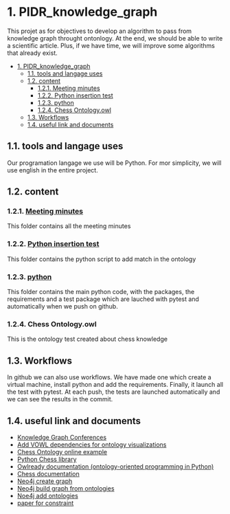 # 1. PIDR_knowledge_graph

This projet as for objectives to develop an algorithm to pass from knowledge graph throught ontonlogy. At the end, we should be able to write a scientific article. Plus, if we have time, we will improve some algorithms that already exist.

- [1. PIDR_knowledge_graph](#1-pidr_knowledge_graph)
  - [1.1. tools and langage uses](#11-tools-and-langage-uses)
  - [1.2. content](#12-content)
    - [1.2.1. Meeting minutes](#121-meeting-minutes)
    - [1.2.2. Python insertion test](#122-python-insertion-test)
    - [1.2.3. python](#123-python)
    - [1.2.4. Chess Ontology.owl](#124-chess-ontologyowl)
  - [1.3. Workflows](#13-workflows)
  - [1.4. useful link and documents](#14-useful-link-and-documents)


## 1.1. tools and langage uses 

Our programation langage we use will be Python. For mor simplicity, we will use english in the entire project.

## 1.2. content

### 1.2.1. [Meeting minutes](Meeting%20Minutes)
This folder contains all the meeting minutes

### 1.2.2. [Python insertion test](Python%20insertion%20test)
This folder contains the python script to add match in the ontology

### 1.2.3. [python](python)
This folder contains the main python code, with the packages, the requirements and a test package which are lauched with pytest and automatically when we push on github.

### 1.2.4. Chess Ontology.owl
This is the ontology test created about chess knowledge

## 1.3. Workflows
In github we can also use workflows. We have made one which create a virtual machine, install python and add the requirements. Finally, it launch all the test with pytest.
At each push, the tests are launched automatically and we can see the results in the commit.

## 1.4. useful link and documents
- [Knowledge Graph Conferences](https://www.youtube.com/watch?v=bvwjG-3qAmY&list=PLDhh0lALedc7LC_5wpi5gDnPRnu1GSyRG)
- [Add VOWL dependencies for ontology visualizations](http://vowl.visualdataweb.org/protegevowl.html)
- [Chess Ontology online example](https://people.cs.ksu.edu/~hitzler/pub2/01-chess-example.pdf)
- [Python Chess library](https://python-chess.readthedocs.io/en/latest/)
- [Owlready documentation (ontology-oriented programming in Python)](https://pythonhosted.org/Owlready/index.html)
- [Chess documentation](https://en.wikipedia.org/wiki/Chess)
- [Neo4j create graph](https://neo4j.com/docs/graph-data-science/current/graph-create/)
- [Neo4j build graph from ontologies](https://neo4j.com/developer/graph-data-science/build-knowledge-graph-nlp-ontologies/)
- [Noe4j add ontologies](https://neo4j.com/labs/neosemantics/4.0/importing-ontologies/)
- [paper for constraint](https://alammehwish.github.io/dl4kg_eswc_2020/papers/paper3.pdf)
  
  
